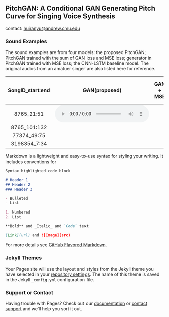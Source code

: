 [comment]: <> (This is a comment, it will not be included)
[comment]: <> (in  the output file unless you use it in)
[comment]: <> (a reference style link.)

## PitchGAN: A Conditional GAN Generating Pitch Curve for Singing Voice Synthesis
contact: huiranyu@andrew.cmu.edu
### Sound Examples

The sound examples are from four models: the proposed PitchGAN; PitchGAN trained with the sum of GAN loss and MSE loss; generator in PitchGAN trained with MSE loss; the CNN-LSTM baseline model. The original audios from an amatuer singer are also listed here for reference.

|  SongID_start:end   | GAN(proposed) | GAN + MSE | Generator + MSE | CNN-LSTM + MSE  | Origin Audio |
|  :----:             | :----:        | :----:    | :----:          | :----:          | :----:       |
| 8765_21:51          | <audio id="audio" src="gan_1" src="test_set/8765_21_51/gan.mp3" controls></audio> | | | | |
| 8765_101:132        | | | | | |
| 77374_49:75         | | | | | |
| 3198354_7:34        | | | | | |

Markdown is a lightweight and easy-to-use syntax for styling your writing. It includes conventions for

```markdown
Syntax highlighted code block

# Header 1
## Header 2
### Header 3

- Bulleted
- List

1. Numbered
2. List

**Bold** and _Italic_ and `Code` text

[Link](url) and ![Image](src)
```

For more details see [GitHub Flavored Markdown](https://guides.github.com/features/mastering-markdown/).

### Jekyll Themes

Your Pages site will use the layout and styles from the Jekyll theme you have selected in your [repository settings](https://github.com/ella-granger/ella-granger.github.io/settings/pages). The name of this theme is saved in the Jekyll `_config.yml` configuration file.

### Support or Contact

Having trouble with Pages? Check out our [documentation](https://docs.github.com/categories/github-pages-basics/) or [contact support](https://support.github.com/contact) and we’ll help you sort it out.
